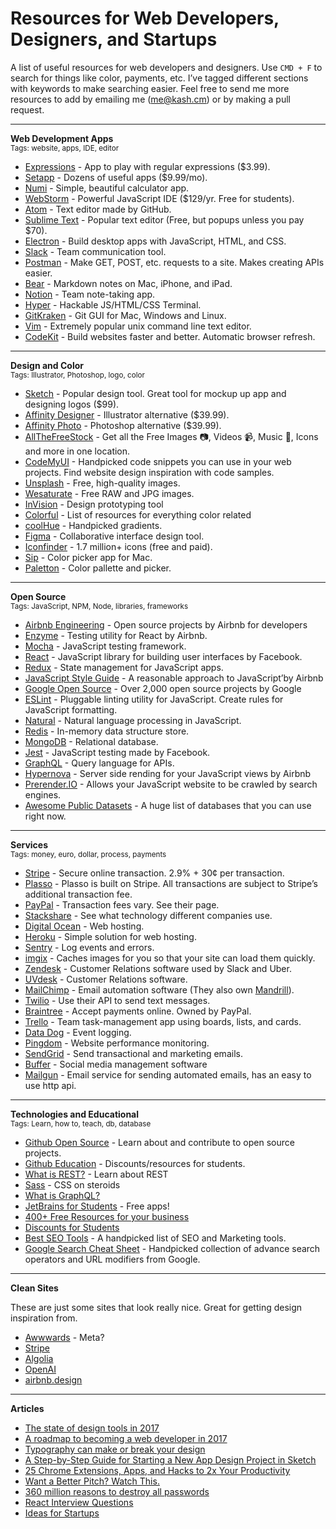 # Resources for Web Developers, Designers, and Startups
A list of useful resources for web developers and designers. Use  `CMD + F`  to search for things like color, payments, etc. I’ve tagged different sections with keywords to make searching easier. Feel free to send me more resources to add by emailing me (me@kash.cm) or by making a pull request.

---

**Web Development Apps**<br>
<sup>Tags: website, apps, IDE, editor</sup>

- [Expressions](http://www.apptorium.com/products/expressions) - App to play with regular expressions ($3.99).
- [Setapp](https://setapp.com/) - Dozens of useful apps ($9.99/mo).
- [Numi](https://numi.io/) - Simple, beautiful calculator app.
- [WebStorm](https://www.jetbrains.com/webstorm/) - Powerful JavaScript IDE ($129/yr. Free for students).
- [Atom](https://atom.io/) - Text editor made by GitHub.
- [Sublime Text](https://www.sublimetext.com/) - Popular text editor (Free, but popups unless you pay $70).
- [Electron](https://electron.atom.io/) - Build desktop apps with JavaScript, HTML, and CSS.
- [Slack](https://slack.com) - Team communication tool.
- [Postman](https://www.getpostman.com/) - Make GET, POST, etc. requests to a site. Makes creating APIs easier.
- [Bear](http://www.bear-writer.com/) - Markdown notes on Mac, iPhone, and iPad.
- [Notion](https://www.notion.so/) - Team note-taking app.
- [Hyper](https://hyper.is/) - Hackable JS/HTML/CSS Terminal.
- [GitKraken](https://www.gitkraken.com/) - Git GUI for Mac, Windows and Linux.
- [Vim](http://www.vim.org) - Extremely popular unix command line text editor.
- [CodeKit](https://codekitapp.com/) - Build websites faster and better. Automatic browser refresh.

---

**Design and Color**<br>
<sup>Tags: Illustrator, Photoshop, logo, color</sup>

- [Sketch](https://www.sketchapp.com/) - Popular design tool. Great tool for mockup up app and designing logos ($99).
- [Affinity Designer](https://affinity.serif.com/en-us/designer/) - Illustrator alternative ($39.99).
- [Affinity Photo](https://affinity.serif.com/en-us/photo/) - Photoshop alternative ($39.99).
- [AllTheFreeStock](http://allthefreestock.com/) - Get all the Free Images 📷, Videos 📹, Music 🎼, Icons and more in one location.
- [CodeMyUI](https://codemyui.com/) - Handpicked code snippets you can use in your web projects. Find website design inspiration with code samples.
- [Unsplash](https://unsplash.com) - Free, high-quality images.
- [Wesaturate](https://wesaturate.com) - Free RAW and JPG images.
- [InVision](https://www.invisionapp.com/) - Design prototyping tool
- [Colorful](https://github.com/Siddharth11/Colorful) - List of resources for everything color related
- [coolHue](https://webkul.github.io/coolhue/) - Handpicked gradients.
- [Figma](https://www.figma.com/) - Collaborative interface design tool.
- [Iconfinder](https://www.iconfinder.com/) - 1.7 million+ icons (free and paid).
- [Sip](http://sipapp.io/) - Color picker app for Mac.
- [Paletton](http://paletton.com/) - Color pallette and picker.

---

**Open Source**<br>
<sup>Tags: JavaScript, NPM, Node, libraries, frameworks</sup>

- [Airbnb Engineering](http://airbnb.io/) - Open source projects by Airbnb for developers
- [Enzyme](http://airbnb.io/projects/enzyme/) - Testing utility for React by Airbnb.
- [Mocha](https://mochajs.org/) - JavaScript testing framework.
- [React](https://facebook.github.io/react/) - JavaScript library for building user interfaces by Facebook.
- [Redux](http://redux.js.org/) - State management for JavaScript apps.
- [JavaScript Style Guide](https://github.com/airbnb/javascript) - A reasonable approach to JavaScript’by Airbnb
- [Google Open Source](https://opensource.google.com/) - Over 2,000 open source projects by Google
- [ESLint](http://eslint.org/) - Pluggable linting utility for JavaScript. Create rules for JavaScript formatting.
- [Natural](https://github.com/NaturalNode/natural) - Natural language processing in JavaScript.
- [Redis](https://redis.io/) - In-memory data structure store.
- [MongoDB](https://www.mongodb.com/) - Relational database.
- [Jest](https://facebook.github.io/jest/) - JavaScript testing made by Facebook.
- [GraphQL](http://graphql.org/) - Query language for APIs.
- [Hypernova](https://github.com/airbnb/hypernova) - Server side rending for your JavaScript views by Airbnb
- [Prerender.IO](https://prerender.io/) - Allows your JavaScript website to be crawled by search engines.
- [Awesome Public Datasets](https://github.com/caesar0301/awesome-public-datasets/blob/master/README.rst) - A huge list of databases that you can use right now.

---

**Services**<br>
<sup>Tags: money, euro, dollar, process, payments</sup>

- [Stripe](https://stripe.com) - Secure online transaction. 2.9% + 30¢ per transaction.
- [Plasso](https://plasso.com/) - Plasso is built on Stripe. All transactions are subject to Stripe’s additional transaction fee.
- [PayPal](https://www.paypal.com/lt/webapps/mpp/express-checkout) - Transaction fees vary. See their page.
- [Stackshare](https://stackshare.io) - See what technology different companies use.
- [Digital Ocean](https://www.digitalocean.com) - Web hosting.
- [Heroku](https://heroku.com) - Simple solution for web hosting.
- [Sentry](https://sentry.io) - Log events and errors.
- [imgix](https://www.imgix.com/) - Caches images for you so that your site can load them quickly.
- [Zendesk](https://www.zendesk.com/) - Customer Relations software used by Slack and Uber.
- [UVdesk](https://www.uvdesk.com/en/) - Customer Relations software.
- [MailChimp](https://mailchimp.com/) - Email automation software (They also own [Mandrill](http://mandrill.com/)).
- [Twilio](https://www.twilio.com/) - Use their API to send text messages.
- [Braintree](https://www.braintreepayments.com/) - Accept payments online. Owned by PayPal.
- [Trello](https://trello.com/) - Team task-management app using boards, lists, and cards.
- [Data Dog](https://www.datadoghq.com/) - Event logging.
- [Pingdom](https://www.pingdom.com/) - Website performance monitoring.
- [SendGrid](https://sendgrid.com/) - Send transactional and marketing emails.
- [Buffer](https://buffer.com/) - Social media management software
- [Mailgun](https://www.mailgun.com) - Email service for sending automated emails, has an easy to use http api.

---

**Technologies and Educational**<br>
<sup>Tags: Learn, how to,  teach, db, database</sup>

- [Github Open Source](https://github.com/open-source) - Learn about and contribute to open source projects.
- [Github Education](https://education.github.com/) - Discounts/resources for students.
- [What is REST?](http://www.restapitutorial.com/) - Learn about REST
- [Sass](http://sass-lang.com/) - CSS on steroids
- [What is GraphQL?](https://medium.freecodecamp.org/so-whats-this-graphql-thing-i-keep-hearing-about-baf4d36c20cf)
- [JetBrains for Students](https://www.jetbrains.com/student/) - Free apps!
- [400+ Free Resources for your business](http://growthsupply.com/free/all/)
- [Discounts for Students](https://github.com/AchoArnold/discount-for-student-dev/blob/master/README.md)
- [Best SEO Tools](https://saijogeorge.com/best-marketing-tools/) - A handpicked list of SEO and Marketing tools.
- [Google Search Cheat Sheet](https://supple.com.au/tools/google-advanced-search-operators/) - Handpicked collection of advance search operators and URL modifiers from Google.

---

**Clean Sites**

These are just some sites that look really nice. Great for getting design inspiration from.

- [Awwwards](https://www.awwwards.com/) - Meta?
- [Stripe](https://stripe.com)
- [Algolia](https://www.algolia.com/)
- [OpenAI](https://openai.com/)
- [airbnb.design](https://airbnb.design/)

---

**Articles**

- [The state of design tools in 2017](https://medium.com/froont/the-state-of-design-tools-in-2017-5fc15fccd6dd)
- [A roadmap to becoming a web developer in 2017](https://medium.freecodecamp.org/a-roadmap-to-becoming-a-web-developer-in-2017-b6ac3dddd0cf)
- [Typography can make or break your design](https://medium.freecodecamp.org/typography-can-make-your-design-or-break-it-7be710aadcfe)
- [A Step-by-Step Guide for Starting a New App Design Project in Sketch](https://medium.com/ux-power-tools/a-step-by-step-guide-for-starting-a-new-app-design-project-in-sketch-469df0f24af8)
- [25 Chrome Extensions, Apps, and Hacks to 2x Your Productivity](https://hackernoon.com/25-chrome-extensions-apps-and-hacks-to-2x-your-productivity-dd4b13e95443)
- [Want a Better Pitch? Watch This.](https://medium.com/firm-narrative/want-a-better-pitch-watch-this-328b95c2fd0b)
- [360 million reasons to destroy all passwords](https://medium.freecodecamp.org/360-million-reasons-to-destroy-all-passwords-9a100b2b5001)
- [React Interview Questions](https://tylermcginnis.com/react-interview-questions/)
- [Ideas for Startups](http://www.paulgraham.com/ideas.html)
